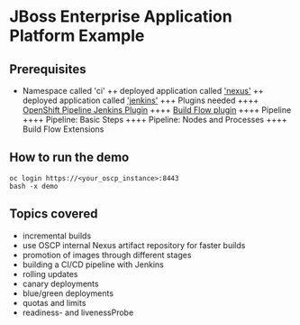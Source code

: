 # JBoss Enterprise Application Platform Example
## Prerequisites
+ Namespace called 'ci'
++ deployed application called ['nexus'](https://github.com/j1cken/nexus-ose/)
++ deployed application called ['jenkins'](../jenkins/README.md)
+++ Plugins needed
++++ [OpenShift Pipeline Jenkins Plugin](https://wiki.jenkins-ci.org/display/JENKINS/OpenShift+Pipeline+Plugin)
++++ [Build Flow plugin](https://wiki.jenkins-ci.org/display/JENKINS/Build+Flow+Plugin)
++++ Pipeline
++++ Pipeline: Basic Steps
++++ Pipeline: Nodes and Processes
++++ Build Flow Extensions

## How to run the demo
```shell
oc login https://<your_oscp_instance>:8443
bash -x demo
```

## Topics covered
+ incremental builds
+ use OSCP internal Nexus artifact repository for faster builds
+ promotion of images through different stages
+ building a CI/CD pipeline with Jenkins
+ rolling updates
+ canary deployments
+ blue/green deployments
+ quotas and limits
+ readiness- and livenessProbe
